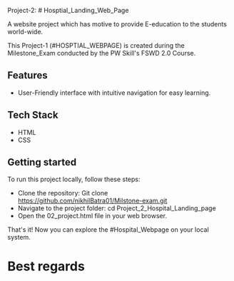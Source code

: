 Project-2: # Hosptial_Landing_Web_Page

A website project which has motive to provide E-education to the students world-wide.

This Project-1 (#HOSPTIAL_WEBPAGE) is created during the Milestone_Exam conducted by the PW Skill's FSWD 2.0 Course.

## Features

- User-Friendly interface with intuitive navigation for easy learning.

## Tech Stack

- HTML
- CSS

## Getting started

To run this project locally, follow these steps:

- Clone the repository: Git clone https://github.com/nikhilBatra01/Milstone-exam.git
- Navigate to the project folder: cd Project_2_Hospital_Landing_page
- Open the 02_project.html file in your web browser.

That's it! Now you can explore the #Hospital_Webpage on your local system.

# Best regards